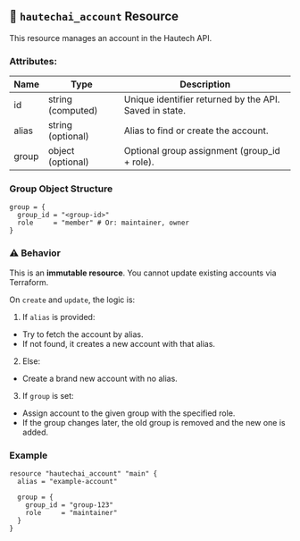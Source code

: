 ## 📘 `hautechai_account` Resource

This resource manages an account in the Hautech API.

### Attributes:

| Name        | Type          | Description |
|-------------|---------------|-------------|
| id          | string (computed) | Unique identifier returned by the API. Saved in state. |
| alias       | string (optional) | Alias to find or create the account. |
| group       | object (optional) | Optional group assignment (group_id + role). |

### Group Object Structure

```hcl
group = {
  group_id = "<group-id>"
  role     = "member" # Or: maintainer, owner
}
```

### ⚠️ Behavior

This is an **immutable resource**. You cannot update existing accounts via Terraform.

On `create` and `update`, the logic is:

1. If `alias` is provided:
- Try to fetch the account by alias.
- If not found, it creates a new account with that alias.

2. Else:
- Create a brand new account with no alias.

3. If `group` is set:
- Assign account to the given group with the specified role.
- If the group changes later, the old group is removed and the new one is added.

### Example

```hcl
resource "hautechai_account" "main" {
  alias = "example-account"

  group = {
    group_id = "group-123"
    role     = "maintainer"
  }
}
```